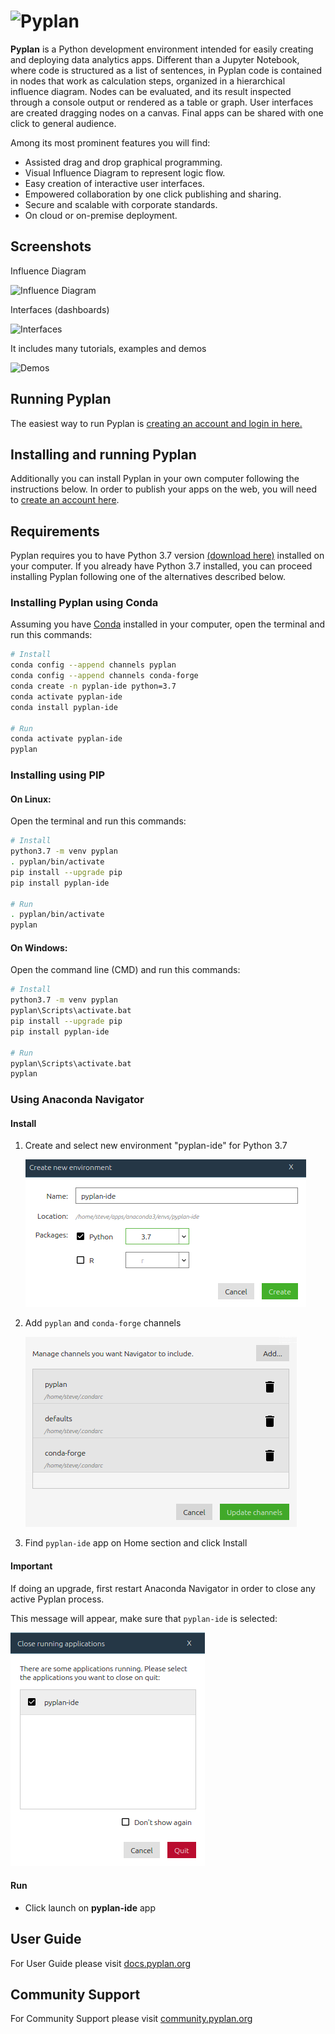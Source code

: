 # ![Pyplan](assets/img/logo.png)

**Pyplan** is a Python development environment intended for easily creating and deploying data analytics apps. Different than a Jupyter Notebook, where code is structured as a list of sentences, in Pyplan code is contained in nodes that work as calculation steps, organized in a hierarchical influence diagram. Nodes can be evaluated, and its result inspected through a console output or rendered as a table or graph. User interfaces are created dragging nodes on a canvas. Final apps can be shared with one click to general audience.

Among its most prominent features you will find:

- Assisted drag and drop graphical programming.
- Visual Influence Diagram to represent logic flow.
- Easy creation of interactive user interfaces.
- Empowered collaboration by one click publishing and sharing.
- Secure and scalable with corporate standards.
- On cloud or on-premise deployment.

## Screenshots

Influence Diagram

![Influence Diagram](assets/img/diagram.png)

Interfaces (dashboards)

![Interfaces](assets/img/interface.png)

It includes many tutorials, examples and demos

![Demos](assets/img/demos.png)

## Running Pyplan
The easiest way to run Pyplan is [creating an account and login in here.](https://my.pyplan.org)

## Installing and running Pyplan
Additionally you can install Pyplan in your own computer following the instructions below.
In order to publish your apps on the web, you will need to [create an account here](https://my.pyplan.org).

## Requirements
Pyplan requires you to have Python 3.7 version [(download here)](https://www.python.org/downloads/release/python-375/) installed on your computer.
If you already have Python 3.7 installed, you can proceed installing Pyplan following one of the alternatives described below. 


### Installing Pyplan using **Conda**
Assuming you have [Conda](https://docs.conda.io/projects/conda/en/latest/user-guide/install/) installed in your computer, open the terminal and run this commands:
```bash
# Install
conda config --append channels pyplan
conda config --append channels conda-forge
conda create -n pyplan-ide python=3.7
conda activate pyplan-ide
conda install pyplan-ide

# Run
conda activate pyplan-ide
pyplan
```

### Installing using **PIP**

#### On Linux:

Open the terminal and run this commands:

```bash
# Install
python3.7 -m venv pyplan
. pyplan/bin/activate
pip install --upgrade pip
pip install pyplan-ide

# Run
. pyplan/bin/activate
pyplan
```

#### On Windows:

Open the command line (CMD) and run this commands:

```bash
# Install
python3.7 -m venv pyplan
pyplan\Scripts\activate.bat
pip install --upgrade pip
pip install pyplan-ide

# Run
pyplan\Scripts\activate.bat
pyplan
```

### Using **Anaconda Navigator**

#### Install

1. Create and select new environment "pyplan-ide" for Python 3.7

    ![Restart Anaconda Navigator](assets/img/1-new-env.png)

2. Add `pyplan` and `conda-forge` channels

    ![Restart Anaconda Navigator](assets/img/2-add-channels.png)

3. Find `pyplan-ide` app on Home section and click Install

#### Important

If doing an upgrade, first restart Anaconda Navigator in order to close any active Pyplan process.

This message will appear, make sure that `pyplan-ide` is selected:

![Restart Anaconda Navigator](assets/img/restart-anaconda-navigator.png)

#### Run

- Click launch on **pyplan-ide** app


## User Guide

For User Guide please visit [docs.pyplan.org](http://docs.pyplan.org)

## Community Support

For Community Support please visit [community.pyplan.org](http://community.pyplan.org)
